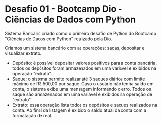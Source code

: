 # Desafio 01 - Bootcamp Dio - Ciências de Dados com Python

Sistema Bancário criado como o primeiro desafio de Python do Bootcamp "Ciências de Dados com Python" realizado pela Dio.
  
Criamos um sistema bancário com as operações: sacas, depositar e visualizar extrato.
- Depósito:  é possível depositar valores positivos para a conta bancária, todos os depósitos foram armazenados em uma variável e exibidos na operação "extrato".
- Saque:   o sistema permite realizar até 3 saques diários com limite máximo de R$ 500,00 por saque. Caso o usuário não tenha saldo em conta, o sistema exibe uma mensagem informando o erro. Todos os saque são armazenados em uma variável e exibidos na operação de "extrato".
- Extrato:  essa operação lista todos os depósitos e saques realizados na conta. Ao final da listagem é exibido o saldo atual da conta com a formatação de real.

